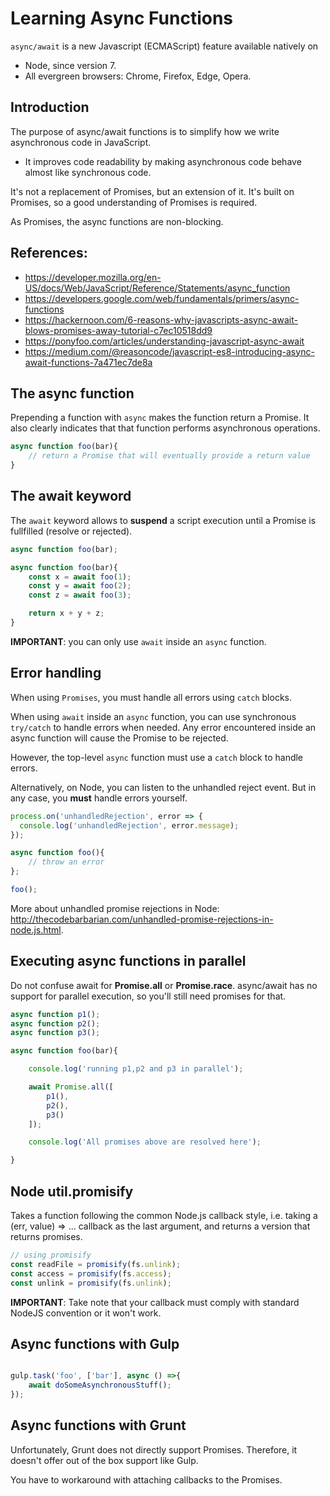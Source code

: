 # Learning Async Functions

`async/await` is a new Javascript (ECMAScript) feature available natively on 

* Node, since version 7.
* All evergreen browsers: Chrome, Firefox, Edge, Opera.

## Introduction

The purpose of async/await functions is to simplify how we write asynchronous code in JavaScript. 

* It improves code readability by making asynchronous code behave almost like synchronous code.

It's not a replacement of Promises, but an extension of it.
It's built on Promises, so a good understanding of Promises is required.

As Promises, the async functions are non-blocking.

## References:
- https://developer.mozilla.org/en-US/docs/Web/JavaScript/Reference/Statements/async_function
- https://developers.google.com/web/fundamentals/primers/async-functions
- https://hackernoon.com/6-reasons-why-javascripts-async-await-blows-promises-away-tutorial-c7ec10518dd9
- https://ponyfoo.com/articles/understanding-javascript-async-await
- https://medium.com/@reasoncode/javascript-es8-introducing-async-await-functions-7a471ec7de8a

## The async function

Prepending a function with `async` makes the function return a Promise.
It also clearly indicates that that function performs asynchronous operations.

```javascript
async function foo(bar){
    // return a Promise that will eventually provide a return value
}
```

## The await keyword

The `await` keyword allows to **suspend** a script execution until a Promise is fullfilled (resolve or rejected).


```javascript
async function foo(bar);

async function foo(bar){
    const x = await foo(1);
    const y = await foo(2);
    const z = await foo(3);

    return x + y + z;
}
```

**IMPORTANT**: you can only use `await` inside an `async` function. 


## Error handling

When using `Promises`, you must handle all errors using `catch` blocks.

When using `await` inside an `async` function, you can use synchronous `try/catch` to handle errors when needed. Any error encountered inside an async function will cause the Promise to be rejected.

However, the top-level `async` function must use a `catch` block to handle errors.

Alternatively, on Node, you can listen to the unhandled reject event. But in any case, you **must** handle errors yourself.

```javascript
process.on('unhandledRejection', error => {
  console.log('unhandledRejection', error.message);
});

async function foo(){
    // throw an error
};

foo();
```

More about unhandled promise rejections in Node: http://thecodebarbarian.com/unhandled-promise-rejections-in-node.js.html.

## Executing async functions in parallel

Do not confuse await for **Promise.all** or **Promise.race**. async/await has no support for parallel execution, so you'll still need promises for that.

```javascript
async function p1();
async function p2();
async function p3();

async function foo(bar){

    console.log('running p1,p2 and p3 in parallel');

    await Promise.all([
        p1(),
        p2(),
        p3()
    ]);

    console.log('All promises above are resolved here');

}
```

## Node util.promisify

Takes a function following the common Node.js callback style, i.e. taking a (err, value) => ... callback as the last argument, and returns a version that returns promises.

```javascript
// using promisify
const readFile = promisify(fs.unlink);
const access = promisify(fs.access);
const unlink = promisify(fs.unlink);
```

**IMPORTANT**: Take note that your callback must comply with standard NodeJS convention or it won't work.

## Async functions with Gulp

```javascript

gulp.task('foo', ['bar'], async () =>{
    await doSomeAsynchronousStuff();
});
```


## Async functions with Grunt

Unfortunately, Grunt does not directly support Promises.
Therefore, it doesn't offer out of the box support like Gulp.

You have to workaround with attaching callbacks to the Promises.